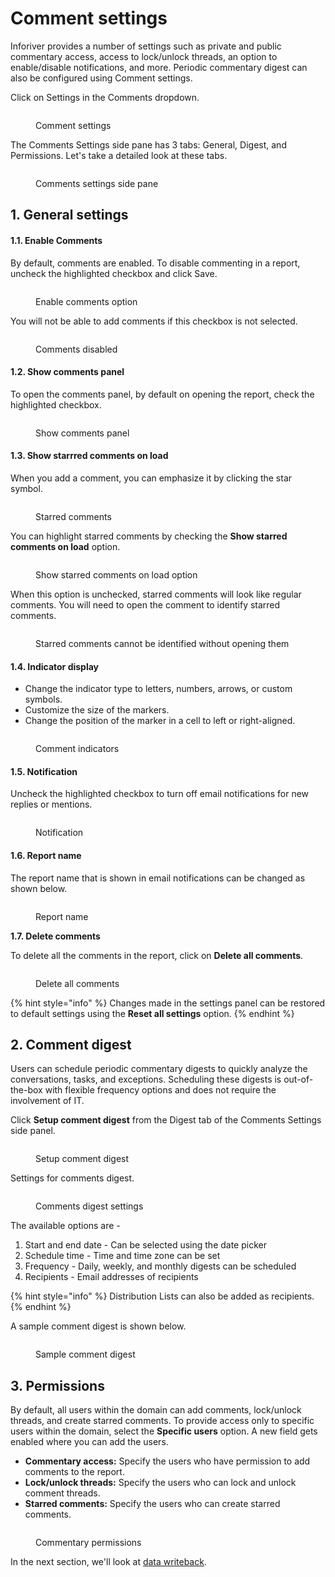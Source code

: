 # Comment settings

Inforiver provides a number of settings such as private and public commentary access, access to lock/unlock threads, an option to enable/disable notifications, and more. Periodic commentary digest can also be configured using Comment settings.

Click on Settings in the Comments dropdown.

<figure><img src="../../../.gitbook/assets/image (1184).png" alt=""><figcaption><p>Comment settings</p></figcaption></figure>

The Comments Settings side pane has 3 tabs: General, Digest, and Permissions. Let's take a detailed look at these tabs.

<figure><img src="../../../.gitbook/assets/image (1185).png" alt=""><figcaption><p>Comments settings side pane</p></figcaption></figure>

## 1. General settings

#### **​1.1. Enable Comments**

By default, comments are enabled. To disable commenting in a report, uncheck the highlighted checkbox and click Save.

<figure><img src="../../../.gitbook/assets/image (1186).png" alt=""><figcaption><p>Enable comments option</p></figcaption></figure>

You will not be able to add comments if this checkbox is not selected.

<figure><img src="../../../.gitbook/assets/image (1187).png" alt=""><figcaption><p>Comments disabled</p></figcaption></figure>

#### **​1.2. Show comments panel**

To open the comments panel, by default on opening the report, check the highlighted checkbox.

<figure><img src="../../../.gitbook/assets/image (1188).png" alt=""><figcaption><p>Show comments panel</p></figcaption></figure>

#### **1.3. Show starrred comments on load**

When you add a comment, you can emphasize it by clicking the star symbol.

<figure><img src="../../../.gitbook/assets/image (1189).png" alt=""><figcaption><p>Starred comments</p></figcaption></figure>

You can highlight starred comments by checking the **Show starred comments on load** option.

<figure><img src="../../../.gitbook/assets/image (1190).png" alt=""><figcaption><p>Show starred comments on load option</p></figcaption></figure>

When this option is unchecked, starred comments will look like regular comments. You will need to open the comment to identify starred comments.

<figure><img src="../../../.gitbook/assets/image (1191).png" alt=""><figcaption><p>Starred comments cannot be identified without opening them</p></figcaption></figure>

#### **1.4. Indicator display**

* Change the indicator type to letters, numbers, arrows, or custom symbols.
* Customize the size of the markers.
* Change the position of the marker in a cell to left or right-aligned.

<figure><img src="../../../.gitbook/assets/image (1192).png" alt=""><figcaption><p>Comment indicators</p></figcaption></figure>

#### **1.5. Notification**

Uncheck the highlighted checkbox to turn off email notifications for new replies or mentions.

<figure><img src="../../../.gitbook/assets/image (1193).png" alt=""><figcaption><p>Notification</p></figcaption></figure>

#### **1.6. Report name**

The report name that is shown in email notifications can be changed as shown below.

<figure><img src="../../../.gitbook/assets/image (1194).png" alt=""><figcaption><p>Report name</p></figcaption></figure>

**1.7. Delete comments**

To delete all the comments in the report, click on **Delete all comments**.

<figure><img src="../../../.gitbook/assets/image (1195).png" alt=""><figcaption><p>Delete all comments</p></figcaption></figure>

{% hint style="info" %}
&#x20;Changes made in the settings panel can be restored to default settings using the **Reset all settings** option.
{% endhint %}

## 2. Comment digest

Users can schedule periodic commentary digests to quickly analyze the conversations, tasks, and exceptions. Scheduling these digests is out-of-the-box with flexible frequency options and does not require the involvement of IT.&#x20;

Click **Setup comment digest** from the Digest tab of the Comments Settings side panel.

<figure><img src="../../../.gitbook/assets/image (1) (1) (1) (1) (1) (1) (1) (1) (1) (1) (1) (1) (1).png" alt=""><figcaption><p>Setup comment digest</p></figcaption></figure>

Settings for comments digest.

<figure><img src="../../../.gitbook/assets/image (1) (1) (1) (1) (1) (1) (1) (1) (1) (1) (1) (1) (1) (1).png" alt=""><figcaption><p>Comments digest settings</p></figcaption></figure>

The available options are -&#x20;

1. Start and end date - Can be selected using the date picker
2. Schedule time - Time and time zone can be set
3. Frequency - Daily, weekly, and monthly digests can be scheduled
4. Recipients - Email addresses of recipients&#x20;

{% hint style="info" %}
Distribution Lists can also be added as recipients.&#x20;
{% endhint %}

A sample comment digest is shown below.

<figure><img src="../../../.gitbook/assets/8.2.4.18 comment digest.png" alt=""><figcaption><p>Sample comment digest</p></figcaption></figure>

## 3. Permissions

By default, all users within the domain can add comments, lock/unlock threads, and create starred comments. To provide access only to specific users within the domain, select the **Specific users** option. A new field gets enabled where you can add the users.

* **Commentary access:** Specify the users who have permission to add comments to the report.
* **Lock/unlock threads:** Specify the users who can lock and unlock comment threads.
* **Starred comments:** Specify the users who can create starred comments.

<figure><img src="../../../.gitbook/assets/image (4) (1) (1) (1) (1) (1).png" alt=""><figcaption><p>Commentary permissions</p></figcaption></figure>

In the next section, we'll look at [data writeback](../../12.-data-writeback/).
